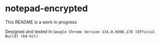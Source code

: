 # notepad-encrypted

This README is a work in progress

Designed and tested in `Google Chrome Version 134.0.6998.178 (Official Build) (64-bit)`